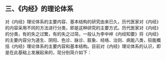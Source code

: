 ## 三、《内经》的理论体系

对《内经》理论体系的主要内容、基本结构的研究由来已久，历代医家对《内经》的内容采用不同的方法进行分类，即是这种研究的主要方式。历代医家对《内经》的分类，有的失之过繁，有的失之过简，一般认为李中梓《内经知要》将《内经》的主要内容分为道生、阴阳、色诊、脉诊、脏象、经络、治则、病能八类，较能概括《内经》理论体系的主要内容和基本结构。目前对《内经》理论体系的认识，即是在此基础上发展起来的，现分别简介如下：

